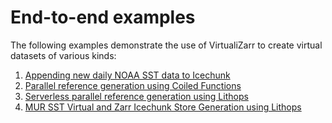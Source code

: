 # End-to-end examples

The following examples demonstrate the use of VirtualiZarr to create virtual datasets of various kinds:

1. [Appending new daily NOAA SST data to Icechunk](https://github.com/zarr-developers/VirtualiZarr/blob/main/examples/append/noaa-cdr-sst.ipynb)
2. [Parallel reference generation using Coiled Functions](https://github.com/zarr-developers/VirtualiZarr/blob/main/examples/coiled/terraclimate.ipynb)
3. [Serverless parallel reference generation using Lithops](https://github.com/zarr-developers/VirtualiZarr/tree/main/examples/virtualizarr-with-lithops)
4. [MUR SST Virtual and Zarr Icechunk Store Generation using Lithops](https://github.com/zarr-developers/VirtualiZarr/tree/main/examples/mursst-icechunk-with-lithops)
